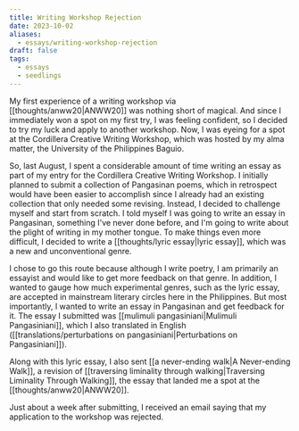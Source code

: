 ```yaml
---
title: Writing Workshop Rejection
date: 2023-10-02
aliases:
  - essays/writing-workshop-rejection
draft: false
tags:
  - essays
  - seedlings
---
```

My first experience of a writing workshop via [[thoughts/anww20|ANWW20]] was nothing short of magical. And since I immediately won a spot on my first try, I was feeling confident, so I decided to try my luck and apply to another workshop. Now, I was eyeing for a spot at the Cordillera Creative Writing Workshop, which was hosted by my alma matter, the University of the Philippines Baguio.

So, last August, I spent a considerable amount of time writing an essay as part of my entry for the Cordillera Creative Writing Workshop. I initially planned to submit a collection of Pangasinan poems, which in retrospect would have been easier to accomplish since I already had an existing collection that only needed some revising. Instead, I decided to challenge myself and start from scratch. I told myself I was going to write an essay in Pangasinan, something I've never done before, and I'm going to write about the plight of writing in my mother tongue. To make things even more difficult, I decided to write a [[thoughts/lyric essay|lyric essay]], which was a new and unconventional genre.

I chose to go this route because although I write poetry, I am primarily an essayist and would like to get more feedback on that genre. In addition, I wanted to gauge how much experimental genres, such as the lyric essay, are accepted in mainstream literary circles here in the Philippines. But most importantly, I wanted to write an essay in Pangasinan and get feedback for it. The essay I submitted was [[mulimuli pangasiniani|Mulimuli Pangasiniani]], which I also translated in English ([[translations/perturbations on pangasiniani|Perturbations on Pangasiniani]]).

Along with this lyric essay, I also sent [[a never-ending walk|A Never-ending Walk]], a revision of [[traversing liminality through walking|Traversing Liminality Through Walking]], the essay that landed me a spot at the [[thoughts/anww20|ANWW20]].

Just about a week after submitting, I received an email saying that my application to the workshop was rejected.